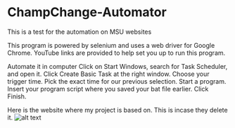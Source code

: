 # ChampChange-Automator
This is a test for the automation on MSU websites 

This program is powered by selenium and uses a web driver for Google Chrome. YouTube links are provided to help set you up to run this program.

Automate it in computer
Click on Start Windows, search for Task Scheduler, and open it.
Click Create Basic Task at the right window.
Choose your trigger time.
Pick the exact time for our previous selection.
Start a program.
Insert your program script where you saved your bat file earlier.
Click Finish.

Here is the website where my project is based on. This is incase they delete it.
![alt text](https://kruizechristensen.github.io/images/projects/Champ%20Change/Website.png)
